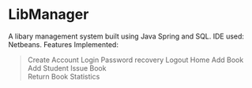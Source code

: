 # LibManager
A libary management system built using Java Spring and SQL. IDE used: Netbeans.
Features Implemented:
>Create Account
>Login 
>Password recovery
>Logout
>Home
 >Add Book
 >Add Student
 >Issue Book  
 >Return Book
 >Statistics
